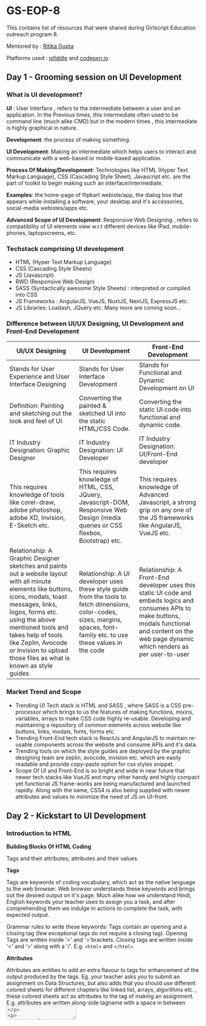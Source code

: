 # GS-EOP-8
This contains list of resources that were shared during Girlscript Education outreach program 8.

Mentored by : [Ritika Gupta](https://www.linkedin.com/in/gritika1906/)

Platforms used : [jsfiddle](https://jsfiddle.net/) and [codepen.io](https://codepen.io/collection/AQPkmq )

## Day 1 - Grooming session on UI Development

### What is UI development?

**UI** : User Interface , refers to the intermediate between a user and an application. In the Previous times, this intermediate often used to be command line (much
alike CMD) but in the modern times , this intermediate is highly graphical in nature.

**Development**: the process of making something.

**UI Development**: Making an intermediate which helps users to interact and communicate with a web-based or mobile-based application.

**Process Of Making/Development**: Technologies like HTML (Hyper Text Markup Language), CSS (Cascading Style Sheet), Javascript etc. are the part of toolkit to begin making such an interface/intermediate.

**Examples**: the home-page of flipkart webiste/app, the dialog box that appears while installing a software, your desktop and it's accessories, social-media webistes/apps etc.

**Advanced Scope of UI Development**: Responsive Web Designing , refers to compatibility of UI elements view w.r.t different devices like IPad, mobile-phones, laptopscreens, etc.

### Techstack comprising UI development

* HTML (Hyper Text Markup Language)
* CSS (Cascading Style Sheets)
* JS (Javascript)
* RWD (Responsive Web Design)
* SASS (Syntactically awesome Style Sheets) : interpreted or compiled into CSS
* JS Frameworks : AngularJS, VueJS, NuxtJS, NextJS, ExpressJS etc.
* JS Libraries: Loadash, JQuery etc.
Many more are coming soon...

### Difference between UI/UX Designing, UI Development and Front-End Development

UI/UX Designing | UI Development |  Front-End Development
--- | --- | ---
Stands for User Experience and User Interface Designing |Stands for User Interface Development | Stands for Functional and Dynamic Development on UI
Definition: Painting and sketching out the look and feel of UI | Converting the painted & sketched UI into the static HTML/CSS Code. | Converting the static UI code into functional and dynamic code.
IT Industry Designation: Graphic Designer | IT Industry Designation: UI Developer | IT Industry Designation: UI/Front-End developer
This requires knowledge of tools like corel-draw, adobe photoshop, adobe XD, Invision, E-Sketch etc. | This requires knowledge of HTML, CSS, JQuery, Javascript-DOM, Responsive Web Design (media queries or CSS flexbox, Bootstrap) etc. | This requires knowledge of Advanced Javascript, a strong grip on any one of the JS frameworks like AngularJS, VueJS etc.
Relationship: A Graphic Designer sketches and paints out a website layout with all minute elements like buttons, icons, modals, toast messages, links, logos, forms etc. using the above mentioned tools and takes help of tools like Zeplin, Avocode or Invision to upload those files as what is known as style guides | Relationship: A UI developer uses these style guide from the tools to fetch dimensions, color-codes, sizes, margins, spaces, font-family etc. to use these values in the code | Relationship: A Front-End developer uses this static UI code and embeds logics and consumes APIs to make buttons, modals functional and content on the web page dynamic which renders as per user-to-user

### Market Trend and Scope

* Trending UI Tech stack is HTML and SASS , where SASS is a CSS pre-processor which brings to us the features of making functions, mixins, variables, arrays to make CSS code highly re-usable. Developing and maintaining a repository of common elements across website like buttons, links, modals, fonts, forms etc.
* Trending Front-End tech stack is ReactJs and AngularJS to maintain re-usable components across the website and consume APIs and it's data.
* Trending tools on which the style guides are deployed by the graphic designing team are zeplin, avocode, invision etc. which are easily readable and provide copy-paste option for css styles snippet.
* Scope Of UI and Front-End is so bright and wide in near future that newer tech stacks like VueJS and many other handy and highly compact yet functional JS frame-works are being manufactured and launched rapidly. Along with the same, CSS4 is also being supplied with newer attributes and values to minimize the need of JS on UI-front.

## Day 2 - Kickstart to UI Development

### Introduction to HTML

**Building Blocks Of HTML Coding**

Tags and their attributes; attributes and their values.

**Tags**

Tags are keywords of coding vocabulary, which act as the native language to the web browser. Web browser understands these keywords and brings out the desired output on
it's page. Much alike how we understand Hindi, English keywords your teacher uses to assign you a task, and after comprehending them we indulge in actions to complete the
task, with expected output. 

Grammar rules to write these keywords: Tags contain an opening and a closing tag (few exceptional tags do not require a closing tag). Opening Tags are written inside '<' and '>'brackets. Closing tags are written inside '<' and '>' along with a '/'. E.g. ```<html>``` and ```</html>```

**Attributes**

Attributes are entities to add an extra flavour to tags for enhancement of the output
produced by the tags. Eg. your teacher asks you to submit an assignment on Data
Structures, but also adds that you should use different colored sheets for different
chapters like linked list, arrays, algorithms etc. , these colored sheets act as attributes to
the tag of making an assignment.
E.g. attributes are written along-side tagname with a space in between <textarea
disabled>

**Values**

Values are, what type of enhancements do we need to embed to our output. For an instance, teacher has told you to use colored sheets for different chapters but what
colors you will choose to make the assignment forms the part of values to attributes.E.g. values are written after attribute name with an = in between and inside quotes " or '
`<textarea disabled="true">`
  
**Typography Tags**

* `<p></p> `: This is a paragraph tag used to code text type of content for the web browser.
* `<label></label>` : This is a label tag used to code text type of content, especially the descriptions for the form fields, for the web browser.
* `<h1></h1>` to `<h6></h6>` : This is a paragraph tag used to code text type of content, especially the headings and sub headings, for the web browser.
* `<span></span>` : This is a tag used to code text type of content, inline in nature, for the web browser.
* `<i></i>` or `<em></em>` : This is an italics/emphasis tag used to format the syle of content, making it appear italicized in nature. This also forms a part of formatting tags. Both the tags visually appear to have same effect on the browser but for website translating speech programs, the tone of text changes for 'em' tag.
* `<b></b>` and `<strong></strong>` : This is a bold tag used to format the style of content, making it appear bold in nature. This also forms a part of formatting tags. Both the tags visually appear to have same effect on the browser but for website translating speech programs, the tone of text changes for 'strong' tag.
* `<u></u>` : This is an underline tag used to format the style of content, making it appear underlined in nature. This also forms a part of formatting tags.
* `<mark></mark> `: This is a mark tag used to format the style of content, making it appear highlighted in nature. This also forms a part of formatting tags.

**Semantic Tags**

* `<header></header>` : This is a header tag used to wrap structure of header, for any webpage/website.
* `<footer></footer>` : This is a footer tag used to wrap structure of header, for any webpage/website.
* `<section></section>` : This is a section tag used to wrap sections of the webpage/webiste apart from header or footer.
* `<article></article>` : This is an article tag used to wrap textual content of the webpage/website.
* `<aside></aside>` : This is an aside tag used to wrap content aligned to corners of the webpage/website.
* `<main></main>` : This is a main tag used to wrap content of specific and relevant importance for the webpage/website.
* `<thead></thead>` : This is a table head tag used to wrap content of a table headers.
* `<tbody></tbody>` : This is a table body tag used to wrap content of a table body.
* `<figure></figure>` and `<figcaption></figcaption>` : This is a figure tag used to wrap content of image media placed on a webpage/website, figcaption is a sub-tag to wrap caption of the image in it.

**Media Tags**

* `<img></img>` : This is an image tag, used to display image type media on the webpage/website. But this tag will not only work by mentioning it's tag name like other tags mentioned so far, it will require attributes to be guided with more information to perform desired function. The mandatory attribute with this tag name is "src" written as `<img src="path of the image file"></img>` E.g. `<img src="https://redzonekickboxing.com/wpcontent/uploads/2017/04/default-image-620x600.jpg"></img>`
* `<a></a>` : This is the anchor tag used to embed links to external webistes/webpages or to navigate between different pages of same website or to embed an email address to redirect in composing the mail etc. This tag alike 'img' tag too requires a mandatory attribute called 'href' written as `<a href="link to webiste/ link to page in this website/ move to an element on the same page/ mail">link text</a>` E.g. `<a href="#top">link text</a>`, E.g. `<a href="https://www.google.com/">link text</a>`E.g. `<a href="mailto: aashigupta1919@gmail.com">link text</a>`

**Form Related Tags**

* `<form></form>` : This is form tag that wraps all the elements which demands an input or action from the user interacting with the website/webpage.
* `<input>` : This is input tag and contains a mandatory attribute called 'type' to display it's nature and is used to render different types of form inputs like text, password, date, time, color, range, file, list etc. on the webpage/website.
* `<textarea></textarea>` : This is textarea tag, used to get an input of multiple lines of text, from the user on a webpage/website.
* `<select></select>` and `<option></option>` : This select tag allows a user to select from a list of options pre-available, fromt the webpage/website. The `<option></option>` tag is a crucial sub-tag of 'select' as inside this tag all the options are written which are to be made available for the user.
* `<datalist></datalist>` : This datalist tag acts as a text input taken from user and if the text string matches any of the available options, it shows the list of those
options to the user much alike a pre-fetch function. This tag operates both by subtag `<option></option>` and by parent tag `<input>` 

**Tag Attributes**

* **Global Attributes**: 'id', 'class', 'style', 'contenteditable', 'spellcheck', 'lang', 'title' 'data-\*' etc. These attributes are not tag-specific and may be used with any tag for tag enhancement.
    * **id**:This attribute assigns a unique id to an element which can be accessed either for styling purposes or for functional purposes. (** Remember 'id' attribute
value cannot be same for multiple elements and must contain a unique value)
    * **class**: This attribute assigns a value to an element which can be accessed either for styling purposes or for functional purposes. Typically, this attribute also
defines, as to which group of styles this element belongs to.
    * **style**: This attribute contains all the style properties and it's values to provide inline styles to the element.
    * **title**: This attribute is used to show a tooltip kind of information related to the element. Typically used to describe the purpose/content/function of an element in a summarized manner.
    * **contenteditable**: This attribute is used to define if content of tag/element can be edited or not via interface.
    
* **Form Input Attributes**: 'type' attribute has different values like "type='text'","type='password'", "type='file'", "type='email'", "type='date'". All these attributes help in obtaining input from the user and send across the server for manipulation.
    * **type='text'**: This attribute is used to obtain single line text input from user like name of the user, contact number, etc.
    * **type='password'**: This attribute is used to obtain single line hidden input from user like password etc.
    * **type='file'**: This attribute is used to obtain file input from user like uploading a resume file, uploading bill proofs etc.
    * **type='email'**: This attribute is used to obtain email input from user. This attribute automatically validates if the input value is in correct format of email or not.
    * **type='date'**: This attribute is used to obtain date input from user. This attribute automatically provides a calendar feature to the user to choose a date from.

And there is an exhaustive list of attributes for other tags.

### Difference between HTML4 and HTML5

HTML 4 | HTML 5
--- | --- 
Absence of Semantic Tags: only tags like \<div\>\<\/div\> | Semantic Tags like: \<article\>\<\/article\>,\<header\>\<\/header\>, \<footer\>\<\/footer\>,\<nav\>\<\/nav\>, \<figure\>\<\/figure\>, \<main\> \<\/main\> etc
Input types like 'text', 'password'etc. available for all purposes. | Input types like 'email', 'url', 'date' etc. have been introduced for wider usage.
Special form tags absent. | Special form tags like \<datalist\>\<\/datalist\>, \<output\>\<\/output\>, etc. have been introduced
Formatting Tags like : \<font\>\<\/font\>, \<big\>\<\/big\>, \<strike\>\<\/strike\>, \<center\>\<\/center\>, were present.| Formatting Tags like :\<font\>\<\/font\>, \<big\>\<\/big\>, \<strike\>\<\/strike\>, \<center\>\<\/center\>, have been removed (deprecated).
The input tag has limited set of attributes like 'id', 'class', 'style','type', 'name' etc. | The input tag has several highly dynamic attributes like 'pattern', 'autocomplete','min', 'max' etc 
\<ol\>\<\/ol\> tag has no attribute for reverse ordering. | \<ol\>\<\/ol\> tag has an attribute for reverse ordering called 'reversed'.
Limited set of global attributes available. | Special feature global attributes like: "spellcheck" , "contenteditable" etc. have been introduced.

And an exhaustive list of differences exist.
Please refer to the official W3 website to study in detail.

### HTML Code for practise

```javascript
HTML Code Practiced on JSFiddle for Tags and attributes
<html>
<head>
<style>
p{
 color: cyan;
}
</style>
</head>
<body>
<p id="para" class="paragraph" spellcheck="true" contenteditable="true" style="color: pink;">
My name is Ritika Gupta. This is my first web page developnt. I am practising tags and attributes through
this demo.
</p>
<h1>
This is my first heading
</h1>
<h2>
This is my second heading
</h2>
<h3>
This is my third heading
</h3>
<h4>
This is my fourth heading
</h4>
<h5>
This is my fifth heading
</h5>
<h6>
This is my sixth heading
</h6>
<code>This is my first code</code>
<i>This text is italicised</i>
<em>This text is italicised too</em>
<b>This text is bold</b>
<strong>This text is bold too</strong>
<span>This is a span tag</span>
<img src="https://www.litmus.com/wp-content/uploads/2020/04/fallback-strategies-for-interactiveemail.gif" title="this is an image"/>
<a href="https://jsfiddle.net/hstumLbe/3/">Take me to this link</a>
<a href="mailto: abc@gmail.com">Send Email</a>
<a href="#para" title="jumper" contenteditable="false">Take me to the top of page</a>
</body>
</html>
```

### Resources

* [HTML Learning from JavaT Point]( https://www.javatpoint.com/html-tutorial)
* [Codecademy HTML Code-Along Learn Platform]( https://www.codecademy.com/learn/learn-html )(**Personally recommended**)
* [W3Schools HTML Learning]( https://www.w3schools.com/html/)
* [MDN](https://developer.mozilla.org/en-US/docs/Web/HTML) (**Preferred when you have a strong grip on fundamentals**)
* [Tutorials Point HTML]( https://www.tutorialspoint.com/html/index.html)

Day 3

CSS Fundamentals Quiz: https://docs.google.com/forms/d/1sApgtntnEl6bn37NM0aWWYfOpazlqphqO9Jy6lAdvxo/edit
Difference between CSS2 and CSS3 keypoints: https://nimapinfotech.com/blog/css3-vs-css2/
CSS Study Link W3Schools: https://www.w3schools.com/css/
CSS Codecademy Link: https://www.codecademy.com/learn/learn-css (**Personally Preferred learning portal)
JavaTPoint CSS Learning: https://www.javatpoint.com/css-tutorial

Adding Visual styles to UI

Introduction to CSS

CSS may be divided into 3 types: inline CSS, embedded CSS, External CSS.
. Inline CSS: when the styles are coded as an attribute of the element or tag in the
HTML file. E.g. <p style="color: darkred;>"
. Embedded CSS: when the styles are coded as a part of head tag in the HTML file. E.g.
```<head> <style>p{color: pink;} </style> </head>```
. External CSS: A designated CSS file is maintained containing only the styles , with an
extension .css and is called upon in the HTML file through "link" tag. E.g. ```<link
href="styles.css">```
Cascading Style Sheets comprise of several property-value set of code to
embed visually appealing styles to HTML coded web pages or websites.
The Grammar to define property-value set is: "property : value;" the property
name followed by a colon further followed by the value and ended by a
semi-colon. E.g. ```color : blue;```
These property-value sets are then supplied to elements of the web page, we
wish to style, called selectors in CSS. Grammar for the same is as follows:
```"selector{ property: value; }"```
A Selector is a piece of code that selects and brings element to be styled, to
the CSS table. E.g. ``` p{color: red;}```

Selectors may be of wide variety, common of which are given here:
. Element Name E.g. ```p, h1, article, nav, div, input etc.```
. Element Class E.g.``` .box, .container etc.```
. Element Id E.g.``` #box, #container etc.```
. Universal Selector E.g. ```*{}```. A Universal Selector selects all the elements or tags on a
web page like ```p, body, footer, header, span, a, img, div, etc.```
. Element Name followed by attribute-value pair E.g. ```input[type="text"]```
. Element name/class/id followed by attribute-value prefix. E.g. ```div[class^="box"],```
.form-group[class^="box"],``` #form-group[class^="box"]```
. Element name/class/id followed by attribute-value suffix. E.g. ```div[class$="wrapper"],
.frame[class$="wrapper"], #frame[class$="wrapper"]```
. Element name/class/id followed by attribute-value substring. E.g.
```div[class*="wrapper"], .frame[class*="wrapper"], #frame[class*="wrapper"]```
. homogenous/heterogenous combination of all the above mentioned selectors. E.g.
```p.child{color: green;}, h2#top{color: cyan;}, div[class*="group"] input[type="text"]```
```{font-size: 20px; border: 1px solid red;}```
What if overriding styles are written for the same element by different
selectors?: The specificity rule follows for different selectors which sets the
priority for them.
The standard specificity rule is: inline style > id > class > element name
Specificity Rule when same method is style is written multiple times: The
greater valued line of code will execute. E.g. on line 4``` p{color: green}``` and on
line 10 of same sheet ```p{color: blue}```, paragraph will be of blue color.
Specificity when dealing with ```"!important"``` : It tends to pick the selector to
which it is applied and place it on the top of hierarchy stack. E.g. ```p{color: red
!important} ```

### CSS Box Model

![image.png]()

* Every Element or tag placed on a web page may be imagined of as abox. This box contains an invisible environment around it's edges marking it's features. These features are margins -> borders -> padding-> content

* Property-Value Set related to CSS box-model is 'box-sizing'.

box-sizing: border-box | content-box

By Default, the box-sizing property is set to the value content-box which
means that padding and borders will not be included in the width and
height of an element and will add their values to the width and height of
the element , changing it's desired width and height.

Let's take an example to understand this concept in detail:
We have a 'div' tag whose total width should be 300px and height
should be 100px, border-width should be 3px and padding should be
20px from all edges.

box-sizing: content-box will make total width of div = 346px (width of
div 300px + padding-left 20px + padding-right 20px + border-width-left
3px + border-width-right 3px) violating the requirement of width to be
300px only.

box-sizing: content-box will make total height of div = 146px (height of
div 100px + padding-top 20px + padding-bottom 20px + border-widthtop 3px + border-width-bottom 3px) violating the requirement of height
to be 100px only.

To solve this problem: we have box-sizing: border-box

box-sizing: border-box, helps to consume dimensions for padding and
border value from mentioned value of width and height of 'div' tag.

For an example: we have given width = 300px and height = 100px for
'div' padding = 20px and border = 3px, hence values for padding and
border are auto adjusted from width and height values.

box-sizing: border-box, will keep total height of div 100px by adjusting
values like height 54px (height of div 100px - padding top 20px -
padding bottom 20px - border top 3px - border-bottom 3px)

box-sizing: border-box, will keep total width of div 300px by adjusting
values like width 254px (width of div 300px - padding left 20px -
padding right 20px - border right 3px - border left 3px)

## Typogrphy and Formating

font-family: Segoe UI | Times New Roman | Comic Sans | Helvetica | etc.

Commonly fallback values are given for such properties to ensure the display does not break on any browser. Fallback values may be given in a single property separated by commas. E.g. ```font-family: helvetica,sansserif.```

color : any color value (hex, rgb, rgba or name of the color).

font-size: any numeric value(in px, em, rem etc. units)

text-decoration: none | underline |line-through | underline | overline etc.

font-weight: normal | bold | bolder | lighter | number | initial | inherit;

text-transform: uppercase | lowercase | capitalize | none etc.

text-indent: number

word-spacing: number

letter-spacing: number

line-height: number

text-shadow: horizontal-shadow-number vertical-shadow-number

shadow-smudge-number shadow-color

text-align: center | right | left | justify etc.

background-color: color code

display: block | inline-block | inline | flex | inline-flex

opacity: number between 0 to 1

position: fixed | absolute | relative | static | sticky

margin: margin-top margin-right margin-bottom margin-left (TRBL Trouble rule) [shorthand]

padding: padding-top padding-right padding-bottom padding-left (TRBL Trouble rule) [shorthand]

border: border-width border-style border-color [shorthand]

width: number

height: number

min-width: number

max-width: number

min-height: number

max-height: number

overflow: scroll | hidden | auto | none

border-radius: number


## CSS FlexBox

CSS Flexbox is a flexible box model used to design webiste/web-page structure to behave responsively for different devices.

To develop this kind of a structure, a set of CSS property-value are defined mentioned as follows:

display: flex (set the display property of the container element to flexible box)

flex-direction: column | row | column-reverse | row-reverse (set the direction of items inside flexible container to appear in a row or a column)

flex-wrap: nowrap | wrap | wrap-reverse (when the device size is small it adjusts the flexible container items in the available spaces below the other)

justify-content: center | flex-start | flex-end | space-around | spacebetween etc. (The justify-content property aligns the flexible container's items when the items do not use all available space on the main-axis (horizontally).)

align-items: center | flex-end | flex-start | baseline | stretch (The alignitems property specifies the default alignment for items inside the flexible container.)

align-self: center | flex-end | flex-start | baseline | stretch (The align-self property specifies the alignment for the selected item inside the flexible container. The align-self property overrides the flexible container's alignitems property.)

flex-flow: flex-direction flex-wrap [shorthand property]

order: number (Specifies the order of a flexible item relative to the rest of the flex items inside the same container)

##  Difference Between CSS2 and CSS 3

CSS 2
Border enhancement properties weren't introduced.
This doesn't support border-box property.
border-image property is unsupported.
limited set of pseudo-elements existed.
limited set of pseudo-selectors existed.
box-shadow property missing.
CSS 3
Border enhancement properties like border-radius came into picture.
border-box property is supported in this version.
border-image property has been introduced.
several new selectors like element attribute suffix, element attribute
prefix and element attribute substring were introduced.
several new pseudo-elements are introduced like ::first-line, ::first-letter,
::after, ::before etc.
several new pseudo-classes are introduced like :first-child, :hover, :active,
:focus, :lang, :root, :empty etc.
box-shadow property introduced, box-shadow: none | h-shadow vshadow blur spread color |inset;

# Day 4

Resources for today's session:
CSS transform property: https://www.w3schools.com/cssref/css3_pr_transform.asp
CSS variables: https://www.w3schools.com/css/css3_variables.asp
Difference between :root pseudo-selector and html{} selector: https://stackoverflow.com/questions/15899615/whats-the-difference-between-css3s-root-pseudo-class-and-html [One technical difference between them is that :root - being a pseudo class has a greater specificity than html (a type selector)]

Adding Visuals to UI

Advanced CSS Concepts
CSS variables:
CSS variables are the custom keywords used to store property values. These variables can be
called at all the code areas where the desired value needs to be put. This is the most efficient
code practice as value stored in the variable can be later on modified or deleted (as per the
product requirement) very easily and quickly whereas locating all the places where the value
has been written and then modifying/deleting it might be cumbersome and lead to
unhandled code errors.
Syntax of declaring and using variables is as follows:
Variable Declaration: "--variable-name: value;" E.g. --grey-shade: grey;
Variable Consumption: "property: var(--variable-name);" E.g. color: var(--grey-shade);
CSS pseudo-selectors
These are the set of pre-defined classes in CSS used for special case styling on an element.
Few of the highly used pseudo-selectors are as follows:
1. :link - This is a pseudo-selector used on anchor tags to define styles which enhances the predefined link behaviour of an anchor tag.
2. :checked - This is a pseudo-selector used on input type radio or checkbox, used to style
them differently when they are in checked state.
3. :disabled - This is used on input types or elements to style them differently when they are
disabled state.
4. :invalid - This is used on several input types to style them differently when they we input
mismatched type of values in them. This pseudo-selector has met form validation needs
efficiently.
5. :hover - This selector is used to add styles to an element to present it differently when user
hovers on the element.
6. :first-child - This selector is used to add styles differently, to the first child of an element
which acts as parent to it.
7. :last-child - This selector is used to add styles differently, to the last child of an element
which acts as parent to it.
8. :nth-child - This selector is used to add styles differently, to the nth child of an element
which acts as parent to it. This nth child could be any number like nth-child(4) the fourth
child element, nth-child(odd) all the odd child elements, nth-child(5n) all the child elements
appearing at a count of 5 will be styled differently and so on.
CSS pseudo-elements
These are the set of pre-defined styles in CSS used for special case styling on an element.
Few of the highly used pseudo-elements are as follows:

1. ::first-line - This selects the first line of typography tags and is uesd to style them differently.
2. ::first-letter - This is used to add different styles to first letter in a typographic element or
input elements.
3. ::after - This is used to concatenate a string value towards the end of an element. The
mandatory property-value pair needed to display output of this is content: "string/empty".
4. ::before - This is used to concatenate a string value towards the beginning of an element.
The mandatory property-value pair needed to display output of this is content:
"string/empty".
Font-Awesome Icons Library
Font-awesome icons library is used widely to include icons on a web page or website. It is a
repository of icons and provide commonly used icons for free to the web applications. There
are other similar icon repositories available online. the Font-awesome repository may be
used in the following ways:
1. CDN link: developers may include the cdn (content delivery network) link for font-awesome
repository in the head section of root html file in this way: <link rel="stylesheet"
href="https://cdnjs.cloudflare.com/ajax/libs/font-awesome/4.7.0/css/fontawesome.min.css">
2. NPM Package: while developing a website using a JS framework, a node package may be
installed in the application and used directly. This method has an advantage over the cdn
link that if the server where the icons are placed, runs down, it does not affect our webiste as
we have the package locally installed in our app. The package may be installed running this
command "npm i font-awesome".
3. Grammar to use the icons:
1. CSS content-code method: by using the pseudo-element after/before with the element to which
icon needs to be applied, the content attribute value can be substituted with string content code of
the icon and including the font-family attribute to be FontAwesome.
E.g.
p::after{
content: '\f01e';
font-family: FontAwesome;
}
2. HTML entity code method: much alike css content code method, the html entity code is written
inside the element where icon is needed and element css must contain font-family as FontAwesome.
E.g.
<span> '&#wwww' home </span >
css: span { font-family: FontAwesome;}
3. HTML tag and class attribute method: An i tag with class="fa icon-class" is placed in the html code
to display the icon.
E.g.
<i class="fa fa-adjust">

CSS Transform
transform: rotate(angle) - This property enables to rotate an element by
an angle given, to which it is applied. E.g. transform: rotate(45deg);
transform: scale(x,y) - This property enables to zoom-in/zoomout/stretch an element by the value of x and y axis given, to which it is
applied. E.g. transform: scale(1.5,2.5);
transform: translate(x,y) - This property re-positions the element on x
axis and y axis , to which it is applied. E.g. transform: translate(50px,
20px);
transform: none - This property clears and removes all the transform
applied to an element.
transform: scaleX(x) - This property enables to zoom-in/zoomout/stretch an element by the value of x coordinate only, to which it is
applied. E.g. transform: scale(1.5);
transform: scaleY(y) - This property enables to zoom-in/zoomout/stretch an element by the value of y coordinate only, to which it is
applied. E.g. transform: scale(4.5);
transform: translateY(y) - This property re-positions the element on it's y
coordinate only, to which it is applied. E.g. transform: translateY(15px);
transform: translateX(x) - This property re-positions the element on it's x
coordinate only, to which it is applied. E.g. transform: translateX(15px);
transform: rotateX(angle) - This property enables to rotate an element
by an angle given from it's x-axis, to which it is applied. E.g. transform:
rotate(45deg);
transform: rotateY(angle) - This property enables to rotate an element
by an angle given from it's y-axis, to which it is applied. E.g. transform:
rotate(45deg);

# Day 5

Introduction to css preprocessors

Introduction to SASS

What is SASS? - SASS is a pre-processor scripting language compiled or
interpreted into CSS. It is the most powerful, mature and stable CSS extension
language. It eliminates the redundancy in CSS code and allows to create reusable components.
Difference between SASS and SCSS: The only difference is that a file saved with
.sass extension must contain an indented syntax and a file saved with .scss
extension may take help of curly braces to define the scope. Hence, the only
difference lies in the grammar of writing the code.
A file with .sass extension:
p
 color: green;
 span
   color: red;
   font-family: arial black;
 font-family: Segoe UI;
A file with .scss extension
p
{
color: green;
span
{
color: red;
font-family: arial black;
}
font-family: Segoe UI;
}
Fundamental Concepts of SASS are: variables, mixins, functions and arguments,
lists and arrays.

SASS Variables

SASS Variables: These are the store houses for property values much alike CSS
variables.
Syntax for Variable Declaration- $variable-name: value stored; E.g. $primary-color:
darkblue;
Syntax for Variable Consumption- property: $variable-name; E.g. color: $primarycolor; etc.
Syntax for Variable as function argument- @function btn($value){@return $value;}
Syntax for Variable as argument with default value- @function btn($value =
"primary"){ @return $value; }

SASS Mixins

Mixins: These are collection of code statements for some common styles under a
single roof to be re-used wherever same set of styles are needed in a
website/web-page.
Syntax of mixins:
@mixin btn-primary{
background-color: blue;
color: white;
border-radius: 3px;
padding: 12px;
&:hover{
background-color: darkblue;
border: 1px inset blue;
}
}
.btn-action{
@include btn-primary;
}
.btn-ok{
@include btn-primary;
background-color: green;
}

More Dynamic Mixins:

@mixin btn($color, $borderRadius, $bgColor, $padding, $margin, $hoverbg){
background-color: $bgColor;
color: $color;
border-radius: $borderRadius;
margin: $margin;
padding: $padding;
&:hover{
background-color: $hoverbg;
}
}
.btn-cancel{
@include btn('white', '3px', 'darkblue', '12px', '0px', 'lightblue');
}
.btn-warning{
@include btn('goldenrod', '3px', '#202020', '8px', '0px', 'yellow'); }
A mixin may be called in another mixin with additional or no set of style
statements.

SASS Functions and Lists

SASS Functions: These are code snippets which helps rendering functional,
conditional or looped styles to an element.
Syntax: @function function-name(arguments){ function to be performed }
E.g.
@function edges($edgesValue: 'flat'){
$value: 25px;
@if $edgesValue == 'semi'{
$value: 5px;
@return $value;
}
@else if $edgesValue == 'rounded'{
$value: 50%;
@return $value;
}
@else if $edgesValue == 'flat'{
$value: 0px;
@return $value;
}
}
p{
border-radius: edges('semi');
border: 1px solid;
padding: 12px;
}
div{
border: 2px solid;
border-radius: edges('rounded');
width: 20px

height: 20px;
}

SASS Lists: SASS Lists are key-value pairs stored like an object.


Syntax: $colors: (black: #000000, white: #ffffff, grey: #efefef, red: #000099);
These list key-values may be accessed by inbuilt SASS function map-get().
E.g. div{
background-color: map-get($colors, grey);
}
More functional example:
$palette:( grey: (5: #404040, 10: #606060, 20: #808080, 30: #B0B0B0, 40:
#D0D0D0), blue: (5: #000033, 10: #000066, 20: #000099), red: (5: #660000, 10:
#990000) );
@function color($colorname, $colorcode){
$color-map: map-get($palette, $colorname);
@if ($color-map == null) {
@error $selectedColor + ' is not part of the color palette';
}
@return map-get($color-map, $colorcode);
}
p{
color: color(red,10);
}


